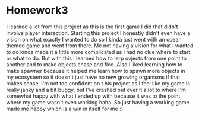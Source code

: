 # Homework3
I learned a lot from this project as this is the first game I did that didn't involve player interaction. Starting this project I honestly didn't even have a vision on what exactly I wanted to do so I kinda just went with an ocean themed game and went from there.
Me not having a vision for what I wanted to do kinda made it a little more complicated as I had no clue where to start or what to do. But with this I learned how to lerp ovjects from one point to another and to make objects chase and flee. Also I liked learning how to make spawner because it helped me learn how to spawn more objects in my ecosystem so it doesn't just have no new growing organisms if that makes sense. I'm not too confident on t his project as I feel like my game is really janky and a bit buggy, but I've crashed out over it a lot to where I'm somewhat happy with what I ended up with because it was to the point where my game wasn't even working haha. So just having a working  game made me happy which is a win in itself for me :)
